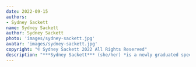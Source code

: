 ```yaml
---
date: 2022-09-15
authors:
- Sydney Sackett
name: Sydney Sackett
author: Sydney Sackett
photo: 'images/sydney-sackett.jpg'
avatar: 'images/sydney-sackett.jpg'
copyright: "© Sydney Sackett 2022 All Rights Reserved"
description: "***Sydney Sackett*** (she/her) *is a newly graduated speculative fiction author and poet currently writing articles for* Murder Murder News. *Some of her work appears in* Etherea, Menacing Hedge, Radon Journal, *and* Not One of Us. *She can be found at [sydneybsackett.wixsite.com](https://sydneybsackett.wixsite.com/website), where she's hoping to nab someone's stories to edit.*"
---
```

